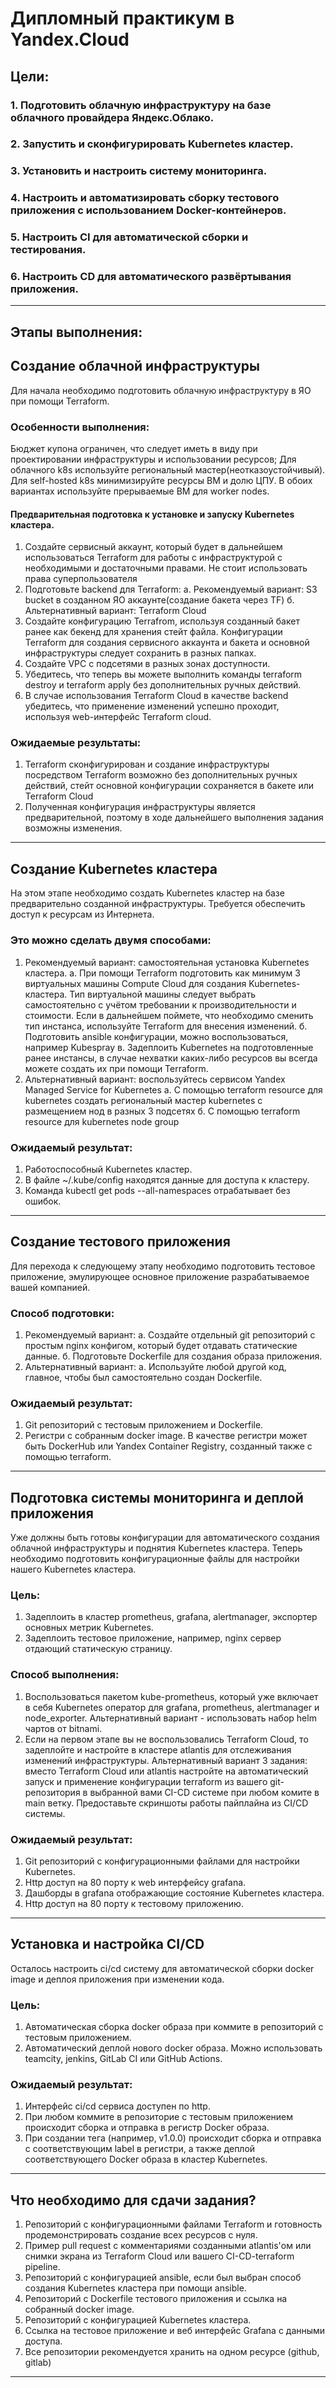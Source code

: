 # Дипломный практикум в Yandex.Cloud

## Цели:

### 1. Подготовить облачную инфраструктуру на базе облачного провайдера Яндекс.Облако.
### 2. Запустить и сконфигурировать Kubernetes кластер.
### 3. Установить и настроить систему мониторинга.
### 4. Настроить и автоматизировать сборку тестового приложения с использованием Docker-контейнеров.
### 5. Настроить CI для автоматической сборки и тестирования.
### 6. Настроить CD для автоматического развёртывания приложения.
____

## Этапы выполнения:

## Создание облачной инфраструктуры
Для начала необходимо подготовить облачную инфраструктуру в ЯО при помощи Terraform.

### Особенности выполнения:
Бюджет купона ограничен, что следует иметь в виду при проектировании инфраструктуры и использовании ресурсов; Для облачного k8s используйте региональный мастер(неотказоустойчивый). Для self-hosted k8s минимизируйте ресурсы ВМ и долю ЦПУ. В обоих вариантах используйте прерываемые ВМ для worker nodes.

#### Предварительная подготовка к установке и запуску Kubernetes кластера.
1. Создайте сервисный аккаунт, который будет в дальнейшем использоваться Terraform для работы с инфраструктурой с необходимыми и достаточными правами. Не стоит использовать права суперпользователя
2. Подготовьте backend для Terraform: 
а. Рекомендуемый вариант: S3 bucket в созданном ЯО аккаунте(создание бакета через TF) б. Альтернативный вариант: Terraform Cloud
3. Создайте конфигурацию Terrafrom, используя созданный бакет ранее как бекенд для хранения стейт файла. Конфигурации Terraform для создания сервисного аккаунта и бакета и основной инфраструктуры следует сохранить в разных папках.
4. Создайте VPC с подсетями в разных зонах доступности.
5. Убедитесь, что теперь вы можете выполнить команды terraform destroy и terraform apply без дополнительных ручных действий.
6. В случае использования Terraform Cloud в качестве backend убедитесь, что применение изменений успешно проходит, используя web-интерфейс Terraform cloud.

### Ожидаемые результаты:
1. Terraform сконфигурирован и создание инфраструктуры посредством Terraform возможно без дополнительных ручных действий, стейт основной конфигурации сохраняется в бакете или Terraform Cloud
2. Полученная конфигурация инфраструктуры является предварительной, поэтому в ходе дальнейшего выполнения задания возможны изменения.

____

## Создание Kubernetes кластера
На этом этапе необходимо создать Kubernetes кластер на базе предварительно созданной инфраструктуры. Требуется обеспечить доступ к ресурсам из Интернета.

### Это можно сделать двумя способами:
1. Рекомендуемый вариант: самостоятельная установка Kubernetes кластера. 
а. При помощи Terraform подготовить как минимум 3 виртуальных машины Compute Cloud для создания Kubernetes-кластера. Тип виртуальной машины следует выбрать самостоятельно с учётом требовании к производительности и стоимости. Если в дальнейшем поймете, что необходимо сменить тип инстанса, используйте Terraform для внесения изменений.
б. Подготовить ansible конфигурации, можно воспользоваться, например Kubespray
в. Задеплоить Kubernetes на подготовленные ранее инстансы, в случае нехватки каких-либо ресурсов вы всегда можете создать их при помощи Terraform.
2. Альтернативный вариант: воспользуйтесь сервисом Yandex Managed Service for Kubernetes
а. С помощью terraform resource для kubernetes создать региональный мастер kubernetes с размещением нод в разных 3 подсетях
б. С помощью terraform resource для kubernetes node group

### Ожидаемый результат:
1. Работоспособный Kubernetes кластер.
2. В файле ~/.kube/config находятся данные для доступа к кластеру.
3. Команда kubectl get pods --all-namespaces отрабатывает без ошибок.
____

## Создание тестового приложения
Для перехода к следующему этапу необходимо подготовить тестовое приложение, эмулирующее основное приложение разрабатываемое вашей компанией.

### Способ подготовки:
1. Рекомендуемый вариант:
а. Создайте отдельный git репозиторий с простым nginx конфигом, который будет отдавать статические данные.
б. Подготовьте Dockerfile для создания образа приложения.
2. Альтернативный вариант:
а. Используйте любой другой код, главное, чтобы был самостоятельно создан Dockerfile.

### Ожидаемый результат:
1. Git репозиторий с тестовым приложением и Dockerfile.
2. Регистри с собранным docker image. В качестве регистри может быть DockerHub или Yandex Container Registry, созданный также с помощью terraform.

____

## Подготовка cистемы мониторинга и деплой приложения
Уже должны быть готовы конфигурации для автоматического создания облачной инфраструктуры и поднятия Kubernetes кластера.
Теперь необходимо подготовить конфигурационные файлы для настройки нашего Kubernetes кластера.

### Цель:

1. Задеплоить в кластер prometheus, grafana, alertmanager, экспортер основных метрик Kubernetes.
2. Задеплоить тестовое приложение, например, nginx сервер отдающий статическую страницу.

### Способ выполнения:
1. Воспользоваться пакетом kube-prometheus, который уже включает в себя Kubernetes оператор для grafana, prometheus, alertmanager и node_exporter. Альтернативный вариант - использовать набор helm чартов от bitnami.
2. Если на первом этапе вы не воспользовались Terraform Cloud, то задеплойте и настройте в кластере atlantis для отслеживания изменений инфраструктуры. Альтернативный вариант 3 задания: вместо Terraform Cloud или atlantis настройте на автоматический запуск и применение конфигурации terraform из вашего git-репозитория в выбранной вами CI-CD системе при любом комите в main ветку. Предоставьте скриншоты работы пайплайна из CI/CD системы.

### Ожидаемый результат:

1. Git репозиторий с конфигурационными файлами для настройки Kubernetes.
2. Http доступ на 80 порту к web интерфейсу grafana.
3. Дашборды в grafana отображающие состояние Kubernetes кластера.
4. Http доступ на 80 порту к тестовому приложению.

____

## Установка и настройка CI/CD
Осталось настроить ci/cd систему для автоматической сборки docker image и деплоя приложения при изменении кода.

### Цель:
1. Автоматическая сборка docker образа при коммите в репозиторий с тестовым приложением.
2. Автоматический деплой нового docker образа.
Можно использовать teamcity, jenkins, GitLab CI или GitHub Actions.

### Ожидаемый результат:
1. Интерфейс ci/cd сервиса доступен по http.
2. При любом коммите в репозиторие с тестовым приложением происходит сборка и отправка в регистр Docker образа.
3. При создании тега (например, v1.0.0) происходит сборка и отправка с соответствующим label в регистри, а также деплой соответствующего Docker образа в кластер Kubernetes.

____

## Что необходимо для сдачи задания?
1. Репозиторий с конфигурационными файлами Terraform и готовность продемонстрировать создание всех ресурсов с нуля.
2. Пример pull request с комментариями созданными atlantis'ом или снимки экрана из Terraform Cloud или вашего CI-CD-terraform pipeline.
3. Репозиторий с конфигурацией ansible, если был выбран способ создания Kubernetes кластера при помощи ansible.
4. Репозиторий с Dockerfile тестового приложения и ссылка на собранный docker image.
5. Репозиторий с конфигурацией Kubernetes кластера.
6. Ссылка на тестовое приложение и веб интерфейс Grafana с данными доступа.
7. Все репозитории рекомендуется хранить на одном ресурсе (github, gitlab)

____


